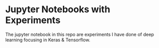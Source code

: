# Jupyter Notebooks with Experiments

The jupyter notebook in this repo are experiments I have done of deep learning focusing in Keras & Tensorflow.
